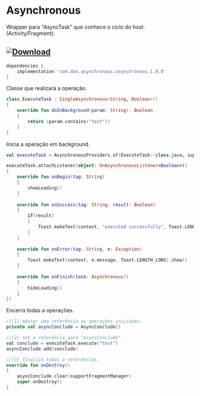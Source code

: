 # Asynchronous
Wrapper para "AsyncTask" que conhece o ciclo do host. (Activity/Fragment).

## [ ![Download](https://api.bintray.com/packages/diogo0liveira/android/asynchronous/images/download.svg?version=1.0.0) ](https://bintray.com/diogo0liveira/android/asynchronous/1.0.0/link)

```groovy
dependencies {
    implementation 'com.dao.asynchronous:asynchronous:1.0.0'
}
```
Classe que realizará a operação.
```kotlin
class ExecuteTask : SingleAsynchronous<String, Boolean>()
{
    override fun doInBackground(param: String): Boolean
    {
        return (param.contains("test"))
    }
}
```

Inicia a operação em background.
```kotlin
val executeTask = AsynchronousProviders.of(ExecuteTask::class.java, supportFragmentManager)

executeTask.attachListener(object: OnAsynchronousListener<Boolean>() 
{
    override fun onBegin(tag: String)
    {
        showLoading()
    }
    
    override fun onSuccess(tag: String, result: Boolean)
    {
        if(result)
        {
            Toast.makeText(context, "executed successfully", Toast.LENGTH_LONG).show()
        }
    }
    
    override fun onError(tag: String, e: Exception)
    {
        Toast.makeText(context, e.message, Toast.LENGTH_LONG).show()
    }
    
    override fun onFinish(task: Asynchronous?)
    {
        hideLoading()
    }
})
```

Encerra todas a operações.
```kotlin
//(1) manter uma referência as operações iniciadas.
private val asyncConclude = AsyncConclude()

//(2) set a referência para "asyncConclude".
val conclude = executeTask.execute("test")
asyncConclude.add(conclude)

//(3) finaliza todas a referências.
override fun onDestroy()
{
    asyncConclude.clear(supportFragmentManager)
    super.onDestroy()
}
